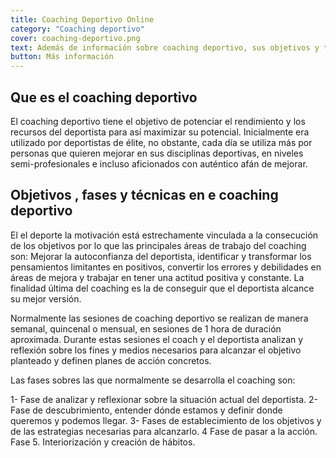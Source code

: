 ```yaml
---
title: Coaching Deportivo Online
category: "Coaching deportivo"
cover: coaching-deportivo.png
text: Además de información sobre coaching deportivo, sus objetivos y técnicas, en esta pagina podras encontrar mas contenido sobre nuestros psicólogos online especializados coaching deportivo.
button: Más información
---
```

## Que es el coaching deportivo

El coaching deportivo tiene el objetivo de potenciar el rendimiento y los recursos del deportista para así maximizar su potencial. Inicialmente era utilizado por deportistas de élite, no obstante, cada día se utiliza más por personas que quieren mejorar en sus disciplinas deportivas, en niveles semi-profesionales e incluso aficionados con auténtico afán de mejorar.

## Objetivos , fases y técnicas en e coaching deportivo

El el deporte la motivación está estrechamente vinculada a la consecución de los objetivos por lo que las principales áreas de trabajo del coaching son:  Mejorar la autoconfianza del deportista, identificar y transformar los pensamientos limitantes en positivos, convertir los errores y debilidades en áreas de mejora y trabajar en tener una actitud positiva y constante. La finalidad última del coaching es la de conseguir que el deportista alcance su mejor versión.

Normalmente las sesiones de coaching deportivo se realizan de manera semanal, quincenal o mensual, en sesiones de 1 hora de duración aproximada. Durante estas sesiones el coach y el deportista analizan  y reflexión sobre los fines y medios necesarios para alcanzar el objetivo planteado y definen planes de acción concretos.

Las fases  sobres las que normalmente se desarrolla el coaching son:

1-  Fase de analizar y reflexionar sobre la situación actual del deportista. 
2- Fase de descubrimiento, entender dónde estamos  y definir donde queremos y podemos llegar. 
3- Fases de establecimiento de los objetivos y de las estrategias necesarias para alcanzarlo. 
4 Fase de pasar a la acción.
Fase 5. Interiorización y creación de hábitos. 